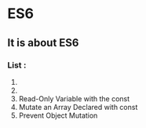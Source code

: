 # ES6
## It is about ES6 

### List :
1. 
2. 
3. Read-Only Variable with the const
4. Mutate an Array Declared with const
5. Prevent Object Mutation
